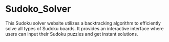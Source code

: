 # Sudoko_Solver
This Sudoku solver website utilizes a backtracking algorithm to efficiently solve all types of Sudoku boards. It provides an interactive interface where users can input their Sudoku puzzles and get instant solutions.
